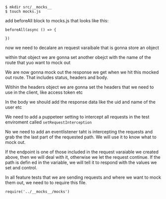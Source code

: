```
$ mkdir src/__mocks__
$ touch mocks.js
```

add beforeAll block to mocks.js that looks like this:

```
beforeAll(async () => {

})
```
now we need to decalare an request varaibale that is gonna store an object

within that object we are gonna set another obejct with the name of the route that yuo want to mock out

We are now gonna mock out the response we get when we hit this mocked out route. That includes status, headers and body.

Witihin the headers object we are gonna set the headers that we need to use in the client, like access token etc

In the body we should add the response data like the uid and name of the user etc

We need to add a puppeteer setting to intercept all requests in the test enviroment called `setRequestInterception`

No we need to add an eventlistener taht is intercepting the requests and grab the the last part of the requested path. We will use it to know what to mock out.

If the endpoint is one of those included in the request varaiable we created above, then we will deal with it, otherwise we let the request continue. If the path is defin ed in the variable, we will tell it to respond with the values we set and control.

In all feature tests that we are sending requests and where we want to mock them out, we need to to require this file.

`require('../__mocks__/mocks')`




